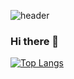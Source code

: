 ![header](https://capsule-render.vercel.app/api?type=slice&color=0:ca9456,50:FFBE98,100:8398ca&height=200&text=Check%20Chaekeun🦆&animation=fadeIn&fontColor=2c333e&fontAlign=60&rotate=13&fontAlignY=35&fontSize=50)


### Hi there 👋

[![Top Langs](https://github-readme-stats.vercel.app/api/top-langs/?username=chaekeun&layout=compact)](https://github.com/chaekeun/github-readme-stats)

<!--
**chaekeun/chaekeun** is a ✨ _special_ ✨ repository because its `README.md` (this file) appears on your GitHub profile.

Here are some ideas to get you started:

- 🔭 I’m currently working on ...
- 🌱 I’m currently learning ...
- 👯 I’m looking to collaborate on ...
- 🤔 I’m looking for help with ...
- 💬 Ask me about ...
- 📫 How to reach me: ...
- 😄 Pronouns: ...
- ⚡ Fun fact: ...
-->
